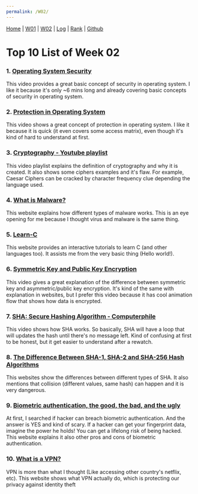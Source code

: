 ```yaml
---
permalink: /W02/
---
```

[Home](https://saepasomba.github.io/os211) | [W01](https://saepasomba.github.io/os211/W01) | [W02](https://saepasomba.github.io/os211/W02) | [Log](https://saepasomba.github.io/os211/TXT/mylog.txt) | [Rank](https://saepasomba.github.io/os211/TXT/myrank.txt) | [Github](https://github.com/saepasomba/os211/)
# Top 10 List of Week 02

### 1. [Operating System Security](https://www.youtube.com/watch?v=3kKkOBClw1Q)
This video provides a great basic concept of security in operating system. I like it because it's only ~6 mins long and already covering basic concepts of security in operating system.

### 2. [Protection in Operating System](https://www.youtube.com/watch?v=O_WbprDZMDw)
This video shows a great concept of protection in operating system. I like it because it is quick (it even covers some access matrix), even though it's kind of hard to understand at first.

### 3. [Cryptography - Youtube playlist](https://www.youtube.com/watch?v=Kf9KjCKmDcU&list=PL7AEDF86AABA1AA9A)
This video playlist explains the definition of cryptography and why it is created. It also shows some ciphers examples and it's flaw. For example, Caesar Ciphers can be cracked by character frequency clue depending the language used.

### 4. [What is Malware?](https://www.mcafee.com/en-us/antivirus/malware.html)
This website explains how different types of malware works. This is an eye opening for me because I thought virus and malware is the same thing.

### 5. [Learn-C](https://www.learn-c.org/)
This website provides an interactive tutorials to learn C (and other languages too). It assists me from the very basic thing (Hello world!).

### 6. [Symmetric Key and Public Key Encryption](https://www.youtube.com/watch?v=ERp8420ucGs)
This video gives a great explanation of the difference between symmetric key and asymmetric/public key encryption. It's kind of the same with explanation in websites, but I prefer this video because it has cool animation flow that shows how data is encrypted.

### 7. [SHA: Secure Hashing Algorithm - Computerphile](https://www.youtube.com/watch?v=DMtFhACPnTY)
This video shows how SHA works. So basically, SHA will have a loop that will updates the hash until there's no message left. Kind of confusing at first to be honest, but it get easier to understand after a rewatch.

### 8. [The Difference Between SHA-1, SHA-2 and SHA-256 Hash Algorithms](https://www.thesslstore.com/blog/difference-sha-1-sha-2-sha-256-hash-algorithms/)
This websites show the differences between different types of SHA. It also mentions that collision (different values, same hash) can happen and it is very dangerous.

### 9. [Biometric authentication, the good, the bad, and the ugly](https://www.onelogin.com/learn/biometric-authentication)
At first, I searched if hacker can breach biometric authentication. And the answer is YES and kind of scary. If a hacker can get your fingerprint data, imagine the power he holds! You can get a lifelong risk of being hacked. This website explains it also other pros and cons of biometric authentication.

### 10. [What is a VPN?](https://us.norton.com/internetsecurity-privacy-what-is-a-vpn.html)
VPN is more than what I thought (Like accessing other country's netflix, etc). This website shows what VPN actually do, which is protecting our privacy against identity theft
